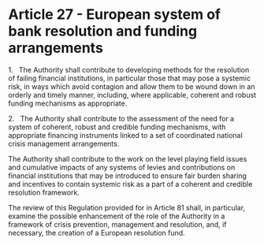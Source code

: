 # Article 27 - European system of bank resolution and funding arrangements


1.   The Authority shall contribute to developing methods for the resolution of failing financial institutions, in particular those that may pose a systemic risk, in ways which avoid contagion and allow them to be wound down in an orderly and timely manner, including, where applicable, coherent and robust funding mechanisms as appropriate.

2.   The Authority shall contribute to the assessment of the need for a system of coherent, robust and credible funding mechanisms, with appropriate financing instruments linked to a set of coordinated national crisis management arrangements.

The Authority shall contribute to the work on the level playing field issues and cumulative impacts of any systems of levies and contributions on financial institutions that may be introduced to ensure fair burden sharing and incentives to contain systemic risk as a part of a coherent and credible resolution framework.

The review of this Regulation provided for in Article 81 shall, in particular, examine the possible enhancement of the role of the Authority in a framework of crisis prevention, management and resolution, and, if necessary, the creation of a European resolution fund.
